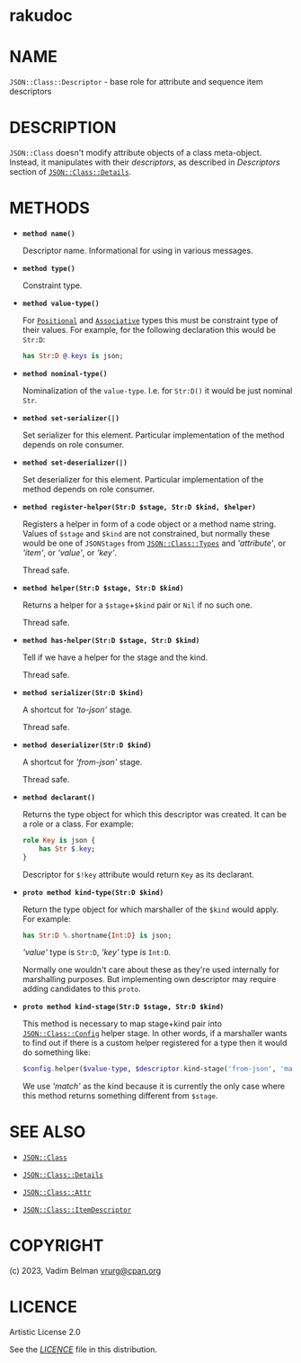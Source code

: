 rakudoc
=======

NAME
====

`JSON::Class::Descriptor` - base role for attribute and sequence item descriptors

DESCRIPTION
===========

`JSON::Class` doesn't modify attribute objects of a class meta-object. Instead, it manipulates with their *descriptors*, as described in *Descriptors* section of [`JSON::Class::Details`](Details.md).

METHODS
=======

  * **`method name()`**

    Descriptor name. Informational for using in various messages.

  * **`method type()`**

    Constraint type.

  * **`method value-type()`**

    For [`Positional`](https://docs.raku.org/type/Positional) and [`Associative`](https://docs.raku.org/type/Associative) types this must be constraint type of their values. For example, for the following declaration this would be `Str:D`:

    ```raku
    has Str:D @.keys is json;
    ```

  * **`method nominal-type()`**

    Nominalization of the `value-type`. I.e. for `Str:D()` it would be just nominal `Str`.

  * **`method set-serializer(|)`**

    Set serializer for this element. Particular implementation of the method depends on role consumer.

  * **`method set-deserializer(|)`**

    Set deserializer for this element. Particular implementation of the method depends on role consumer.

  * **`method register-helper(Str:D $stage, Str:D $kind, $helper)`**

    Registers a helper in form of a code object or a method name string. Values of `$stage` and `$kind` are not constrained, but normally these would be one of `JSONStages` from [`JSON::Class::Types`](Types.md) and *'attribute'*, or *'item'*, or *'value'*, or *'key'*.

    Thread safe.

  * **`method helper(Str:D $stage, Str:D $kind)`**

    Returns a helper for a `$stage`+`$kind` pair or `Nil` if no such one.

    Thread safe.

  * **`method has-helper(Str:D $stage, Str:D $kind)`**

    Tell if we have a helper for the stage and the kind.

    Thread safe.

  * **`method serializer(Str:D $kind)`**

    A shortcut for *'to-json'* stage.

    Thread safe.

  * **`method deserializer(Str:D $kind)`**

    A shortcut for *'from-json'* stage.

    Thread safe.

  * **`method declarant()`**

    Returns the type object for which this descriptor was created. It can be a role or a class. For example:

    ```raku
    role Key is json {
        has Str $.key;
    }
    ```

    Descriptor for `$!key` attribute would return `Key` as its declarant.

  * **`proto method kind-type(Str:D $kind)`**

    Return the type object for which marshaller of the `$kind` would apply. For example:

    ```raku
    has Str:D %.shortname{Int:D} is json;
    ```

    *'value'* type is `Str:D`, *'key'* type is `Int:D`.

    Normally one wouldn't care about these as they're used internally for marshalling purposes. But implementing own descriptor may require adding candidates to this `proto`.

  * **`proto method kind-stage(Str:D $stage, Str:D $kind)`**

    This method is necessary to map stage+kind pair into [`JSON::Class::Config`](Config.md) helper stage. In other words, if a marshaller wants to find out if there is a custom helper registered for a type then it would do something like:

    ```raku
    $config.helper($value-type, $descriptor.kind-stage('from-json', 'match'))
    ```

    We use *'match'* as the kind because it is currently the only case where this method returns something different from `$stage`.

SEE ALSO
========

  * [`JSON::Class`](../Class.md)

  * [`JSON::Class::Details`](Details.md)

  * [`JSON::Class::Attr`](Attr.md)

  * [`JSON::Class::ItemDescriptor`](ItemDescriptor.md)

COPYRIGHT
=========

(c) 2023, Vadim Belman <vrurg@cpan.org>

LICENCE
=======

Artistic License 2.0

See the [*LICENCE*](../../../../LICENCE) file in this distribution.

